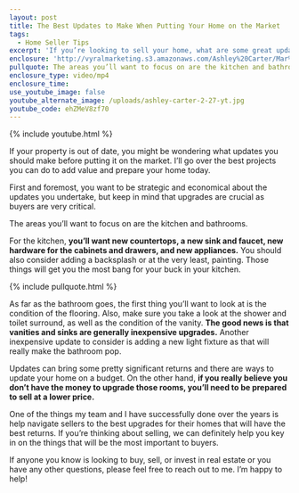 ```yaml
---
layout: post
title: The Best Updates to Make When Putting Your Home on the Market
tags:
  - Home Seller Tips
excerpt: 'If you’re looking to sell your home, what are some great updates you can make before you go on the market? Today I’ll go over what areas you should focus on to ensure the best return.'
enclosure: 'http://vyralmarketing.s3.amazonaws.com/Ashley%20Carter/Mar%201%20%281%29.mp4'
pullquote: The areas you’ll want to focus on are the kitchen and bathrooms.
enclosure_type: video/mp4
enclosure_time:
use_youtube_image: false
youtube_alternate_image: /uploads/ashley-carter-2-27-yt.jpg
youtube_code: ehZMeV8zf70
---
```



{% include youtube.html %}

If your property is out of date, you might be wondering what updates you should make before putting it on the market. I’ll go over the best projects you can do to add value and prepare your home today.&nbsp;

First and foremost, you want to be strategic and economical about the updates you undertake, but keep in mind that upgrades are crucial as buyers are very critical.&nbsp;

The areas you’ll want to focus on are the kitchen and bathrooms.&nbsp;

For the kitchen, **you’ll want new countertops, a new sink and faucet, new hardware for the cabinets and drawers, and new appliances.** You should also consider adding a backsplash or at the very least, painting. Those things will get you the most bang for your buck in your kitchen.&nbsp;

{% include pullquote.html %}

As far as the bathroom goes, the first thing you’ll want to look at is the condition of the flooring. Also, make sure you take a look at the shower and toilet surround, as well as the condition of the vanity. **The good news is that vanities and sinks are generally inexpensive upgrades.** Another inexpensive update to consider is adding a new light fixture as that will really make the bathroom pop.&nbsp;

Updates can bring some pretty significant returns and there are ways to update your home on a budget. On the other hand, **if you really believe you don’t have the money to upgrade those rooms, you’ll need to be prepared to sell at a lower price.&nbsp;**

One of the things my team and I have successfully done over the years is help navigate sellers to the best upgrades for their homes that will have the best returns. If you’re thinking about selling, we can definitely help you key in on the things that will be the most important to buyers.&nbsp;

If anyone you know is looking to buy, sell, or invest in real estate or you have any other questions, please feel free to reach out to me. I’m happy to help!&nbsp;
<br>&nbsp;